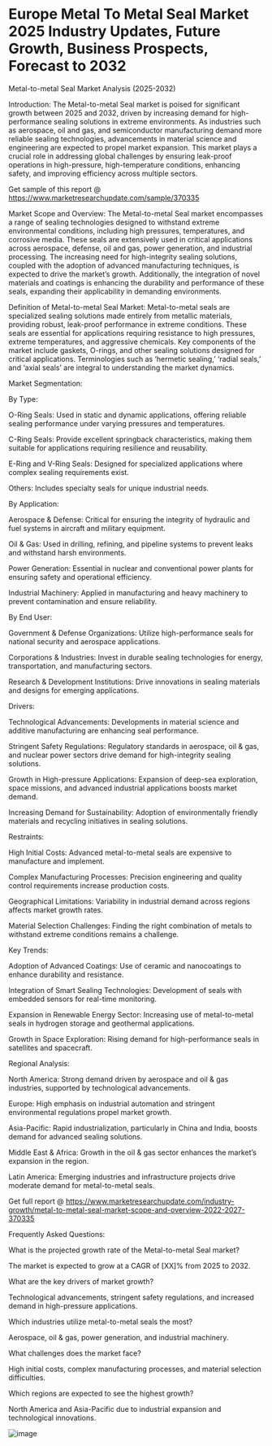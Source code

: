 # Europe Metal To Metal Seal Market 2025 Industry Updates, Future Growth, Business Prospects, Forecast to 2032
Metal-to-metal Seal Market Analysis (2025-2032)

Introduction: The Metal-to-metal Seal market is poised for significant growth between 2025 and 2032, driven by increasing demand for high-performance sealing solutions in extreme environments. As industries such as aerospace, oil and gas, and semiconductor manufacturing demand more reliable sealing technologies, advancements in material science and engineering are expected to propel market expansion. This market plays a crucial role in addressing global challenges by ensuring leak-proof operations in high-pressure, high-temperature conditions, enhancing safety, and improving efficiency across multiple sectors.

Get sample of this report @ https://www.marketresearchupdate.com/sample/370335 

Market Scope and Overview: The Metal-to-metal Seal market encompasses a range of sealing technologies designed to withstand extreme environmental conditions, including high pressures, temperatures, and corrosive media. These seals are extensively used in critical applications across aerospace, defense, oil and gas, power generation, and industrial processing. The increasing need for high-integrity sealing solutions, coupled with the adoption of advanced manufacturing techniques, is expected to drive the market’s growth. Additionally, the integration of novel materials and coatings is enhancing the durability and performance of these seals, expanding their applicability in demanding environments.

Definition of Metal-to-metal Seal Market: Metal-to-metal seals are specialized sealing solutions made entirely from metallic materials, providing robust, leak-proof performance in extreme conditions. These seals are essential for applications requiring resistance to high pressures, extreme temperatures, and aggressive chemicals. Key components of the market include gaskets, O-rings, and other sealing solutions designed for critical applications. Terminologies such as ‘hermetic sealing,’ ‘radial seals,’ and ‘axial seals’ are integral to understanding the market dynamics.

Market Segmentation:

By Type:

O-Ring Seals: Used in static and dynamic applications, offering reliable sealing performance under varying pressures and temperatures.

C-Ring Seals: Provide excellent springback characteristics, making them suitable for applications requiring resilience and reusability.

E-Ring and V-Ring Seals: Designed for specialized applications where complex sealing requirements exist.

Others: Includes specialty seals for unique industrial needs.

By Application:

Aerospace & Defense: Critical for ensuring the integrity of hydraulic and fuel systems in aircraft and military equipment.

Oil & Gas: Used in drilling, refining, and pipeline systems to prevent leaks and withstand harsh environments.

Power Generation: Essential in nuclear and conventional power plants for ensuring safety and operational efficiency.

Industrial Machinery: Applied in manufacturing and heavy machinery to prevent contamination and ensure reliability.

By End User:

Government & Defense Organizations: Utilize high-performance seals for national security and aerospace applications.

Corporations & Industries: Invest in durable sealing technologies for energy, transportation, and manufacturing sectors.

Research & Development Institutions: Drive innovations in sealing materials and designs for emerging applications.

Drivers:

Technological Advancements: Developments in material science and additive manufacturing are enhancing seal performance.

Stringent Safety Regulations: Regulatory standards in aerospace, oil & gas, and nuclear power sectors drive demand for high-integrity sealing solutions.

Growth in High-pressure Applications: Expansion of deep-sea exploration, space missions, and advanced industrial applications boosts market demand.

Increasing Demand for Sustainability: Adoption of environmentally friendly materials and recycling initiatives in sealing solutions.

Restraints:

High Initial Costs: Advanced metal-to-metal seals are expensive to manufacture and implement.

Complex Manufacturing Processes: Precision engineering and quality control requirements increase production costs.

Geographical Limitations: Variability in industrial demand across regions affects market growth rates.

Material Selection Challenges: Finding the right combination of metals to withstand extreme conditions remains a challenge.

Key Trends:

Adoption of Advanced Coatings: Use of ceramic and nanocoatings to enhance durability and resistance.

Integration of Smart Sealing Technologies: Development of seals with embedded sensors for real-time monitoring.

Expansion in Renewable Energy Sector: Increasing use of metal-to-metal seals in hydrogen storage and geothermal applications.

Growth in Space Exploration: Rising demand for high-performance seals in satellites and spacecraft.

Regional Analysis:

North America: Strong demand driven by aerospace and oil & gas industries, supported by technological advancements.

Europe: High emphasis on industrial automation and stringent environmental regulations propel market growth.

Asia-Pacific: Rapid industrialization, particularly in China and India, boosts demand for advanced sealing solutions.

Middle East & Africa: Growth in the oil & gas sector enhances the market’s expansion in the region.

Latin America: Emerging industries and infrastructure projects drive moderate demand for metal-to-metal seals.

Get full report @ https://www.marketresearchupdate.com/industry-growth/metal-to-metal-seal-market-scope-and-overview-2022-2027-370335 

Frequently Asked Questions:

What is the projected growth rate of the Metal-to-metal Seal market?

The market is expected to grow at a CAGR of [XX]% from 2025 to 2032.

What are the key drivers of market growth?

Technological advancements, stringent safety regulations, and increased demand in high-pressure applications.

Which industries utilize metal-to-metal seals the most?

Aerospace, oil & gas, power generation, and industrial machinery.

What challenges does the market face?

High initial costs, complex manufacturing processes, and material selection difficulties.

Which regions are expected to see the highest growth?

North America and Asia-Pacific due to industrial expansion and technological innovations.

![image](https://github.com/user-attachments/assets/32c0cd6c-037e-4ce1-bf9d-243d9effad2c)
